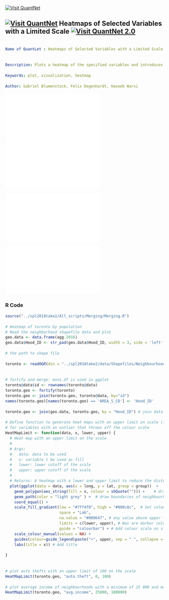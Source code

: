 [<img src="https://github.com/QuantLet/Styleguide-and-FAQ/blob/master/pictures/banner.png" width="888" alt="Visit QuantNet">](http://quantlet.de/)

## [<img src="https://github.com/QuantLet/Styleguide-and-FAQ/blob/master/pictures/qloqo.png" alt="Visit QuantNet">](http://quantlet.de/) **Heatmaps of Selected Variables with a Limited Scale** [<img src="https://github.com/QuantLet/Styleguide-and-FAQ/blob/master/pictures/QN2.png" width="60" alt="Visit QuantNet 2.0">](http://quantlet.de/)

```yaml

Name of QuantLet : Heatmaps of Selected Variables with a Limited Scale


Description: Plots a heatmap of the specified variables and introduces an upper limit to reduce the distortion of outliers.

Keywords: plot, vizualization, heatmap

Author: Gabriel Blumenstock, Felix Degenhardt, Haseeb Warsi


```

![Picture1](heat_map_auto_theft.pdf)
![Picture2](heat_map_average_income.pdf)

![Picture3](heat_map_auto_theft_limit.pdf)

![Picture4](heat_map_avg_income_limit.pdf)



### R Code
```r
source("../spl2018take2/All_scripts/Merging/Merging.R")

# Heatmap of toronto by population 
# Read the neighborhood shapefile data and plot
geo.data <- data.frame(agg.2016)
geo.data$Hood_ID <- str_pad(geo.data$Hood_ID, width = 3, side = 'left', pad = '0')

# the path to shape file

toronto <- readOGR(dsn = "../spl2018take2/data/Shapefiles/Neighbourhoods_Toronto" ,"NEIGHBORHOODS_WGS84")


# fortify and merge: muni.df is used in ggplot
toronto@data$id <- rownames(toronto@data)
toronto.geo <- fortify(toronto)
toronto.geo <- join(toronto.geo, toronto@data, by="id")
names(toronto.geo)[names(toronto.geo) == 'AREA_S_CD'] <- 'Hood_ID'

toronto.geo <- join(geo.data, toronto.geo, by = "Hood_ID") # join data from census to data from shapefile

# Define function to generate heat maps with an upper limit on scale (input dataframe and desired cluster)
# for variables with an outlier that throws off the colour scale
HeatMapLimit <- function(data, x, lower, upper) {
  # Heat map with an upper limit on the scale
  #
  # Args:
  #   data: data to be used
  #   x: variable t be used as fill
  #   lower: lower cutoff of the scale
  #   upper: upper cutoff of the scale
  #
  # Returns: A heatmap with a lower and upper limit to reduce the distortion of outliers on the scale
  plot(ggplot(data = data, aes(x = long, y = lat, group = group))  + 
    geom_polygon(aes_string(fill = x, colour = shQuote(""))) +    # draw polygons and add fill with density variable
    geom_path(color = "light grey" ) +  # draw boundaries of neighbourhoods
    coord_equal() + 
    scale_fill_gradient(low = "#7ff4f0", high = "#000c8c",  # Set colour scale
                        space = "Lab", 
                        na.value = "#000647", # any value above upper limit or below lower limit will be considered as NAs 
                        limits = c(lower, upper), # Nas are darker colour than rest, set upper and lower limits of scale
                        guide = "colourbar") + # Add colour scale on side
    scale_colour_manual(values = NA) +              
    guides(colour=guide_legend(paste(">", upper, sep = " ", collapse = NULL), override.aes = list(fill="#000647"))) + # label guide
    labs(title = x)) # Add title
 
}


# plot auto thefts with an upper limit of 100 on the scale
HeatMapLimit(toronto.geo, "auto.theft", 0, 100)

# plot average income of neighbourhoods with a minimum of 25 000 and maximum of 100 000 on the scale
HeatMapLimit(toronto.geo, "avg.income", 25000, 100000)